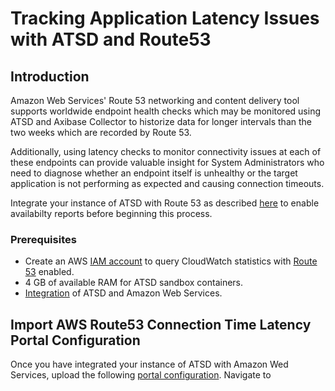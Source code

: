 # Tracking Application Latency Issues with ATSD and Route53

## Introduction

Amazon Web Services' Route 53 networking and content delivery tool supports worldwide endpoint health checks which may be 
monitored using ATSD and Axibase Collector to historize data for longer intervals than the two weeks which are
recorded by Route 53.

Additionally, using latency checks to monitor connectivity issues at each of these endpoints can provide valuable insight
for System Administrators who need to diagnose whether an endpoint itself is unhealthy or the target application is not 
performing as expected and causing connection timeouts. 

Integrate your instance of ATSD with Route 53 as described [here](README.md) to enable availabilty reports before beginning this process. 

### Prerequisites

* Create an AWS [IAM account](https://github.com/axibase/axibase-collector/blob/master/jobs/aws-iam.md) to query CloudWatch 
statistics with [Route 53](https://aws.amazon.com/route53/?nc2=h_m1) enabled.
* 4 GB of available RAM for ATSD sandbox containers.
* [Integration](route53-health-checks/README.md) of ATSD and Amazon Web Services.

## Import AWS Route53 Connection Time Latency Portal Configuration

Once you have integrated your instance of ATSD with Amazon Wed Services, upload the following [portal configuration](resources/aws-route53-connection-time-latency.xml). Navigate to 
